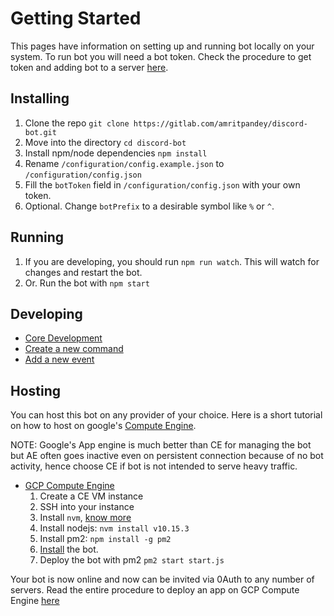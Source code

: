 # Getting Started

This pages have information on setting up and running bot locally on your system. To run bot you will need a bot token. Check the procedure to get token and adding bot to a server [here](https://www.digitaltrends.com/gaming/how-to-make-a-discord-bot/).

## Installing

1. Clone the repo `git clone https://gitlab.com/amritpandey/discord-bot.git`
2. Move into the directory `cd discord-bot`
3. Install npm/node dependencies `npm install`
4. Rename `/configuration/config.example.json` to `/configuration/config.json`
5. Fill the `botToken` field in `/configuration/config.json` with your own token.
6. Optional. Change `botPrefix` to a desirable symbol like `%` or `^`.

## Running

1. If you are developing, you should run `npm run watch`. This will watch for changes and restart the bot.
2. Or. Run the bot with `npm start`

## Developing

- [Core Development](https://gitlab.com/amritpandey/discord-bot/wikis/Core-Development)
- [Create a new command](https://gitlab.com/amritpandey/discord-bot/wikis/Create-new-Commands)
- [Add a new event](https://gitlab.com/amritpandey/discord-bot/wikis/Add-new-Events)

## Hosting

You can host this bot on any provider of your choice. Here is a short tutorial on how to host on google's [Compute Engine](https://cloud.google.com/compute/).

NOTE: Google's App engine is much better than CE for managing the bot but AE often goes inactive even on persistent connection because of no bot activity, hence choose CE if bot is not intended to serve heavy traffic.

- [GCP Compute Engine](https://cloud.google.com/)
  1. Create a CE VM instance
  2. SSH into your instance
  3. Install `nvm`, [know more](https://github.com/creationix/nvm#installation-and-update)
  4. Install nodejs: `nvm install v10.15.3`
  5. Install pm2: `npm install -g pm2`
  6. [Install](##installing) the bot.
  7. Deploy the bot with pm2 `pm2 start start.js`

Your bot is now online and now can be invited via 0Auth to any number of servers. Read the entire procedure to deploy an app on GCP Compute Engine [here](https://medium.com/google-cloud/deploying-a-node-js-app-on-google-cloud-8419de45e5dc)
